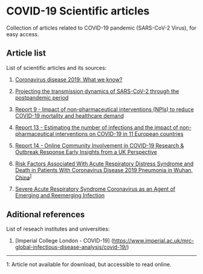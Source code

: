 
# COVID-19 Scientific articles

Collection of articles related to COVID-19 pandemic (SARS-CoV-2 Virus), for easy access.


## Article list


List of scientific articles and its sources:

1. [Coronavirus disease 2019: What we know?](https://www.ncbi.nlm.nih.gov/pubmed/32170865)


2. [Projecting the transmission dynamics of SARS-CoV-2 through the postpandemic period](https://science.sciencemag.org/content/early/2020/04/14/science.abb5793)


3. [Report 9 - Impact of non-pharmaceutical interventions (NPIs) to reduce COVID-19 mortality and healthcare demand](https://www.imperial.ac.uk/mrc-global-infectious-disease-analysis/covid-19/report-9-impact-of-npis-on-covid-19/)

4. [Report 13 - Estimating the number of infections and the impact of non-pharmaceutical interventions on COVID-19 in 11 European countries]()

5. [Report 14 - Online Community Involvement in COVID-19 Research & Outbreak Response Early Insights from a UK Perspective](https://www.imperial.ac.uk/mrc-global-infectious-disease-analysis/covid-19/report-14-online-community-involvement/)

6. [Risk Factors Associated With Acute Respiratory Distress Syndrome and Death in Patients With Coronavirus Disease 2019 Pneumonia in Wuhan, China](https://jamanetwork.com/journals/jamainternalmedicine/fullarticle/2763184)<sup>[1](#footnote1)</sup>


7. [Severe Acute Respiratory Syndrome Coronavirus as an Agent of Emerging and Reemerging Infection](https://cmr.asm.org/content/20/4/660)


## Aditional references

List of reseach institutes and universities:

1. [Imperial College London - COVID-19] (https://www.imperial.ac.uk/mrc-global-infectious-disease-analysis/covid-19/)

---
<a name="footnote1">1</a>: Article not available for download, but accessible to read online.
